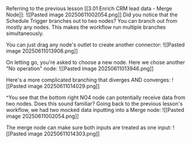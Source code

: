 Referring to the previous lesson [[3.01 Enrich CRM lead data - Merge Node]]:
![[Pasted image 20250611002054.png]]
Did you notice that the Schedule Trigger branches out to two nodes? You can branch out from mostly any nodes. This makes the workflow run multiple branches simultaneously.

You can just drag any node's outlet to create another connector:
![[Pasted image 20250611013908.png]]

On letting go, you're asked to choose a new node. Here we chose another "No operation" node:
![[Pasted image 20250611013946.png]]

Here's a more complicated branching that diverges AND converges:
![[Pasted image 20250611014029.png]]

^You see that the bottom right NO4 node can potentially receive data from two nodes. Does this sound familiar? Going back to the previous lesson's workflow, we had two mocked data inputting into a Merge node:
![[Pasted image 20250611002054.png]]

The merge node can make sure both inputs are treated as one input:
![[Pasted image 20250611014303.png]]